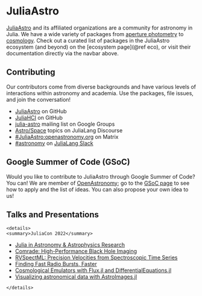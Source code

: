 # JuliaAstro

[JuliaAstro](https://github.com/JuliaAstro) and its affiliated organizations are a community for astronomy in Julia. We have a wide variety of packages from [aperture photometry](https://github.com/juliaastro/Photometry.jl) to [cosmology](https://github.com/juliaastro/Cosmology.jl). Check out a curated list of packages in the JuliaAstro ecosystem (and beyond) on the [ecosystem page](@ref eco), or visit their documentation directly via the navbar above.

## Contributing

Our contributors come from diverse backgrounds and have various levels of interactions within astronomy and academia. Use the packages, file issues, and join the conversation!

- [JuliaAstro](https://github.com/juliaastro) on GitHub
- [JuliaHCI](https://github.com/juliahci) on GitHub
- [julia-astro](https://groups.google.com/forum/#!forum/julia-astro) mailing list on Google Groups
- [Astro/Space](https://discourse.julialang.org/c/domain/astro) topics on JuliaLang Discourse
- [#JuliaAstro:openastronomy.org](https://riot.im/app/#/room/#JuliaAstro:openastronomy.org) on Matrix
- [#astronomy](slack://channel?id=CMXU6SD7V&team=T68168MUP) on [JuliaLang Slack](https://julialang.org/slack/)

## Google Summer of Code (GSoC)

Would you like to contribute to JuliaAstro through Google Summer of Code? You can! We are member of [OpenAstronomy](https://openastronomy.org); go to the [GSoC page](https://openastronomy.org/gsoc/) to see how to apply and the list of ideas. You can also propose your own idea to us!

## Talks and Presentations

```@raw html
<details>
<summary>JuliaCon 2022</summary>
```
- [Julia in Astronomy & Astrophysics Research](https://github.com/eford/AstroMiniSymposiumAtJuliaCon2022)
- [Comrade: High-Performance Black Hole Imaging](https://pretalx.com/juliacon-2022/talk/3LHDTD/)
- [RVSpectML: Precision Velocities from Spectroscopic Time Series](https://pretalx.com/juliacon-2022/talk/BLBKZM/)
- [Finding Fast Radio Bursts, Faster](https://pretalx.com/juliacon-2022/talk/ML8N7S/)
- [Cosmological Emulators with Flux.jl and DifferentialEquations.jl](https://pretalx.com/juliacon-2022/talk/VWGBAL/)
- [Visualizing astronomical data with AstroImages.jl](https://pretalx.com/juliacon-2022/talk/VVPY9G/)
```@raw html
</details>
```
